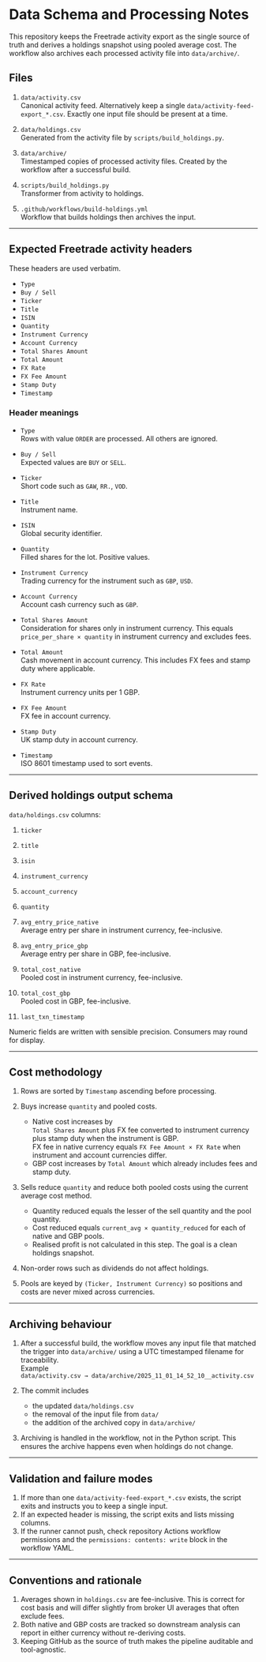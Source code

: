 # Data Schema and Processing Notes

This repository keeps the Freetrade activity export as the single source of truth and derives a holdings snapshot using pooled average cost. The workflow also archives each processed activity file into `data/archive/`.

## Files

1. `data/activity.csv`  
   Canonical activity feed. Alternatively keep a single `data/activity-feed-export_*.csv`. Exactly one input file should be present at a time.

2. `data/holdings.csv`  
   Generated from the activity file by `scripts/build_holdings.py`.

3. `data/archive/`  
   Timestamped copies of processed activity files. Created by the workflow after a successful build.

4. `scripts/build_holdings.py`  
   Transformer from activity to holdings.

5. `.github/workflows/build-holdings.yml`  
   Workflow that builds holdings then archives the input.

---

## Expected Freetrade activity headers

These headers are used verbatim.

* `Type`
* `Buy / Sell`
* `Ticker`
* `Title`
* `ISIN`
* `Quantity`
* `Instrument Currency`
* `Account Currency`
* `Total Shares Amount`
* `Total Amount`
* `FX Rate`
* `FX Fee Amount`
* `Stamp Duty`
* `Timestamp`

### Header meanings

* `Type`  
  Rows with value `ORDER` are processed. All others are ignored.

* `Buy / Sell`  
  Expected values are `BUY` or `SELL`.

* `Ticker`  
  Short code such as `GAW`, `RR.`, `VOD`.

* `Title`  
  Instrument name.

* `ISIN`  
  Global security identifier.

* `Quantity`  
  Filled shares for the lot. Positive values.

* `Instrument Currency`  
  Trading currency for the instrument such as `GBP`, `USD`.

* `Account Currency`  
  Account cash currency such as `GBP`.

* `Total Shares Amount`  
  Consideration for shares only in instrument currency. This equals `price_per_share × quantity` in instrument currency and excludes fees.

* `Total Amount`  
  Cash movement in account currency. This includes FX fees and stamp duty where applicable.

* `FX Rate`  
  Instrument currency units per 1 GBP.

* `FX Fee Amount`  
  FX fee in account currency.

* `Stamp Duty`  
  UK stamp duty in account currency.

* `Timestamp`  
  ISO 8601 timestamp used to sort events.

---

## Derived holdings output schema

`data/holdings.csv` columns:

1. `ticker`
2. `title`
3. `isin`
4. `instrument_currency`
5. `account_currency`
6. `quantity`
7. `avg_entry_price_native`  
   Average entry per share in instrument currency, fee-inclusive.

8. `avg_entry_price_gbp`  
   Average entry per share in GBP, fee-inclusive.

9. `total_cost_native`  
   Pooled cost in instrument currency, fee-inclusive.

10. `total_cost_gbp`  
    Pooled cost in GBP, fee-inclusive.

11. `last_txn_timestamp`

Numeric fields are written with sensible precision. Consumers may round for display.

---

## Cost methodology

1. Rows are sorted by `Timestamp` ascending before processing.  
2. Buys increase `quantity` and pooled costs.  
   * Native cost increases by  
     `Total Shares Amount` plus FX fee converted to instrument currency plus stamp duty when the instrument is GBP.  
     FX fee in native currency equals `FX Fee Amount × FX Rate` when instrument and account currencies differ.  
   * GBP cost increases by `Total Amount` which already includes fees and stamp duty.

3. Sells reduce `quantity` and reduce both pooled costs using the current average cost method.  
   * Quantity reduced equals the lesser of the sell quantity and the pool quantity.  
   * Cost reduced equals `current_avg × quantity_reduced` for each of native and GBP pools.  
   * Realised profit is not calculated in this step. The goal is a clean holdings snapshot.

4. Non-order rows such as dividends do not affect holdings.

5. Pools are keyed by `(Ticker, Instrument Currency)` so positions and costs are never mixed across currencies.

---

## Archiving behaviour

1. After a successful build, the workflow moves any input file that matched the trigger into `data/archive/` using a UTC timestamped filename for traceability.  
   Example  
   `data/activity.csv → data/archive/2025_11_01_14_52_10__activity.csv`

2. The commit includes  
   * the updated `data/holdings.csv`  
   * the removal of the input file from `data/`  
   * the addition of the archived copy in `data/archive/`

3. Archiving is handled in the workflow, not in the Python script. This ensures the archive happens even when holdings do not change.

---

## Validation and failure modes

1. If more than one `data/activity-feed-export_*.csv` exists, the script exits and instructs you to keep a single input.  
2. If an expected header is missing, the script exits and lists missing columns.  
3. If the runner cannot push, check repository Actions workflow permissions and the `permissions: contents: write` block in the workflow YAML.

---

## Conventions and rationale

1. Averages shown in `holdings.csv` are fee-inclusive. This is correct for cost basis and will differ slightly from broker UI averages that often exclude fees.  
2. Both native and GBP costs are tracked so downstream analysis can report in either currency without re-deriving costs.  
3. Keeping GitHub as the source of truth makes the pipeline auditable and tool-agnostic.
